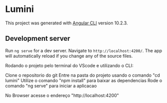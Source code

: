 # Lumini

This project was generated with [Angular CLI](https://github.com/angular/angular-cli) version 10.2.3.

## Development server

Run `ng serve` for a dev server. Navigate to `http://localhost:4200/`. The app will automatically reload if you change any of the source files.


Rodando o projeto pelo terminal do VScode e utilizando o CLI:

Clone o repositorio do git
Entre na pasta do projeto usando o comando "cd lumini"
Utilize o comando "npm install" para baixar as dependencias 
Rode o comando "ng serve" para iniciar a aplicacao

No Browser acesse o endereço "http://localhost:4200"